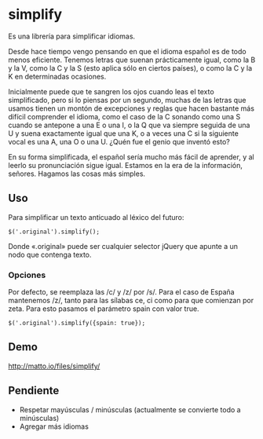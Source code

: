 # simplify

Es una librería para simplificar idiomas.

Desde hace tiempo vengo pensando en que el idioma español es de todo menos eficiente. Tenemos letras que suenan prácticamente igual, como la B y la V, como la C y la S (esto aplica sólo en ciertos países), o como la C y la K en determinadas ocasiones.

Inicialmente puede que te sangren los ojos cuando leas el texto simplificado, pero si lo piensas por un segundo, muchas de las letras que usamos tienen un montón de excepciones y reglas que hacen bastante más difícil comprender el idioma, como el caso de la C sonando como una S cuando se antepone a una E o una I, o la Q que va siempre seguida de una U y suena exactamente igual que una K, o a veces una C si la siguiente vocal es una A, una O o una U. ¿Quén fue el genio que inventó esto?

En su forma simplificada, el español sería mucho más fácil de aprender, y al leerlo su pronunciación sigue igual. Estamos en la era de la información, señores. Hagamos las cosas más simples.

## Uso

Para simplificar un texto anticuado al léxico del futuro:

```
$('.original').simplify();
```

Donde «.original» puede ser cualquier selector jQuery que apunte a un nodo que contenga texto.

### Opciones

Por defecto, se reemplaza las /c/ y /z/ por /s/.
Para el caso de España mantenemos /z/, tanto para las sílabas ce, ci como para que comienzan por zeta. Para esto pasamos el parámetro spain con valor true.

```
$('.original').simplify({spain: true});
```

## Demo
http://matto.io/files/simplify/

## Pendiente

- Respetar mayúsculas / minúsculas (actualmente se convierte todo a minúsculas)
- Agregar más idiomas
